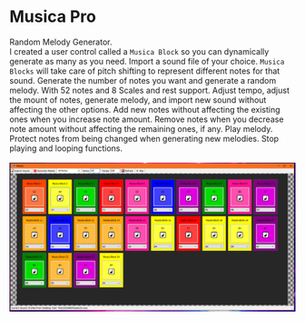 # Musica Pro
 Random Melody Generator.<br>
I created a user control called a `Musica Block` so you can dynamically generate as many as you need. Import a sound file of your choice. `Musica Blocks` will take care of pitch shifting to represent different notes for that sound. Generate the number of notes you want and generate a random melody. With 52 notes and 8 Scales and rest support. Adjust tempo, adjust the mount of notes, generate melody, and import new sound without affecting the other options. Add new notes without affecting the existing ones when you increase note amount. Remove notes when you decrease note amount without affecting the remaining ones, if any. Play melody. Protect notes from being changed when generating new melodies. Stop playing and looping functions.
<br><br>
<img src="https://github.com/blinkpen/Musica/blob/main/musicapresentation.PNG">
